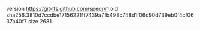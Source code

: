 version https://git-lfs.github.com/spec/v1
oid sha256:3810d7ccdbe171562211f7439a7fb498c748d1f06c90d739eb0f4cf0637a40f7
size 2681
